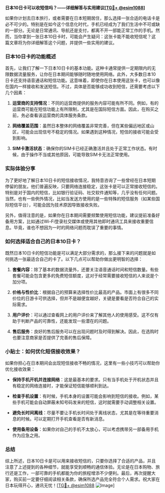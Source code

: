 **日本10日卡可以收短信吗？——详细解答与实用建议[[TG💪+ @esim1088](https://t.me/s/esim1088)]**

如果你计划去日本旅行，或者需要在日本短期居住，那么选择一张合适的电话卡是必不可少的。特别是在如今这个信息化时代，手机已经成为了我们生活中不可或缺的一部分。无论是日常通讯、导航还是支付，都离不开一部能正常工作的手机。然而，当你拿到一张日本10日卡时，可能会产生疑问：这张卡能不能收短信呢？这篇文章将为你详细解答这个问题，并提供一些实用的建议。

### 日本10日卡的功能概述

首先，让我们了解一下日本10日卡的基本功能。这种卡通常提供一定期限内的无限数据流量服务，让你在日本期间能够随时随地使用网络。此外，大多数日本10日卡还支持语音通话和短信功能。这意味着，即使你在日本使用这张卡，也可以像在国内一样接收和发送短信。不过，具体是否能够成功收到短信，还需要考虑以下几个因素：

1. **运营商的支持情况**：不同的运营商提供的服务内容可能有所不同。例如，有的运营商可能在短信功能上有所限制，尤其是在国际短信方面。因此，在购买之前，务必查看该运营商的具体服务条款。
   
2. **网络覆盖范围**：虽然日本整体的网络覆盖非常完善，但在某些偏远地区或山区，可能会出现信号不稳定的情况。如果遇到这种情况，短信的接收可能会受到影响。

3. **SIM卡激活状态**：确保你的SIM卡已经正确激活并且处于正常工作状态。有时候，由于操作不当或其他原因，可能导致SIM卡无法正常使用。

### 实际体验分享

为了更好地了解日本10日卡的短信接收情况，我特意咨询了一些曾经在日本短期停留的朋友。他们普遍反映，只要网络连接稳定，这张卡是可以正常接收短信的。特别是对于国内的短信，比如银行验证码、社交软件通知等，几乎没有任何问题。当然，也有一些例外情况，比如当发送方使用的是一些特殊的短信服务（如某些国际短信平台），可能会因为技术原因导致接收失败。

另外，值得注意的是，如果你在日本期间需要频繁使用短信功能，建议提前准备好备用方案，比如通过Wi-Fi登录社交媒体或使用其他即时通讯工具来接收重要信息。毕竟，谁也不想因为一时的网络问题而耽误了重要的事情。

### 如何选择适合自己的日本10日卡？

既然日本10日卡的短信功能是可以满足大部分需求的，那么接下来的问题就是如何挑选一张最适合自己的卡了。以下几点可以帮助你做出更明智的选择：

1. **套餐内容**：除了基本的数据流量外，还要关注语音通话时间和短信数量。有些套餐可能会包含更多的免费短信额度，这对于经常需要接收短信的人来说是个加分项。

2. **价格与性价比**：根据自己的预算来选择性价比最高的产品。市面上有很多不同价位的日游卡可供选择，但并不是越便宜越好，关键是要看是否符合自己的实际需求。

3. **用户评价**：可以通过查看网上的用户评价来了解其他人的使用感受。这不仅有助于判断产品的可靠性，还能发现一些潜在的问题。

4. **售后服务**：良好的售后服务可以在出现问题时及时得到解决。因此，在选购时也要注意商家是否提供了完善的售后保障。

### 小贴士：如何优化短信接收效果？

如果你担心在日本期间会出现短信接收不畅的情况，这里有一些小技巧可以帮助你优化接收效果：

- **保持手机开机并连接网络**：这是最基本的要求。只有当手机处于开机状态并且有稳定的网络连接时，才能保证短信能够顺利到达。

- **检查手机设置**：有时候，手机本身的设置可能会影响到短信的接收。例如，某些手机可能会自动屏蔽未知号码发来的短信，这时就需要手动调整相关设置。

- **避免长时间离线**：尽量不要让手机长时间处于离线状态，尤其是在等待重要消息的时候。可以定期打开手机查看是否有新消息。

- **使用备用设备**：如果你对自己的手机不太放心，可以考虑携带另一部备用手机作为应急之用。

### 总结

综上所述，日本10日卡是可以用来接收短信的，只要你选择了合适的产品，并且注意了上述提到的各种细节，就能享受到顺畅的通信体验。无论是在日本购物、旅行还是工作，一部可靠的手机都能为你的旅程增添不少便利。最后，再次提醒大家，购买前一定要仔细阅读相关条款，确保所选产品完全符合个人需求。祝大家在日本玩得开心，通讯无忧！[[TG💪+ @esim1088](https://t.me/s/esim1088) ![Image](https://i.postimg.cc/4NQfJmqS/Snipaste-2025-05-13-00-14-12.png)]